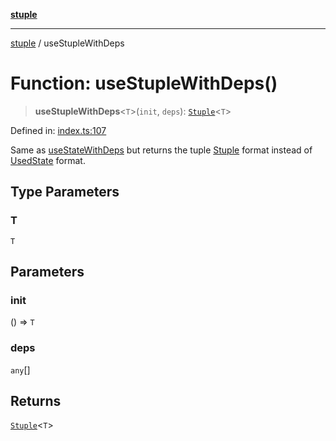 [**stuple**](../README.md)

***

[stuple](../README.md) / useStupleWithDeps

# Function: useStupleWithDeps()

> **useStupleWithDeps**\<`T`\>(`init`, `deps`): [`Stuple`](../type-aliases/Stuple.md)\<`T`\>

Defined in: [index.ts:107](https://github.com/700software/stuple/blob/7e5fa576c70a45df912927e83344e58e412141e4/index.ts#L107)

Same as [useStateWithDeps](useStateWithDeps.md) but returns the tuple [Stuple](../type-aliases/Stuple.md) format instead of [UsedState](../type-aliases/UsedState.md) format.

## Type Parameters

### T

`T`

## Parameters

### init

() => `T`

### deps

`any`[]

## Returns

[`Stuple`](../type-aliases/Stuple.md)\<`T`\>
